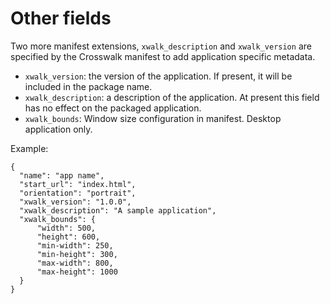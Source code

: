 # Other fields

Two more manifest extensions, `xwalk_description` and `xwalk_version` are specified by the Crosswalk manifest to add application specific metadata.

- `xwalk_version`: the version of the application. If present, it will be included in the package name.
- `xwalk_description`: a description of the application. At present this field has no effect on the packaged application.
- `xwalk_bounds`: Window size configuration in manifest. Desktop application only.

Example:

    {
      "name": "app name",
      "start_url": "index.html",
      "orientation": "portrait",
      "xwalk_version": "1.0.0",
      "xwalk_description": "A sample application",
      "xwalk_bounds": {
          "width": 500,
          "height": 600,
          "min-width": 250,
          "min-height": 300,
          "max-width": 800,
          "max-height": 1000
      }
    }

